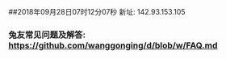 ##2018年09月28日07时12分07秒 新址: 142.93.153.105
### 兔友常见问题及解答: https://github.com/wanggonging/d/blob/w/FAQ.md
